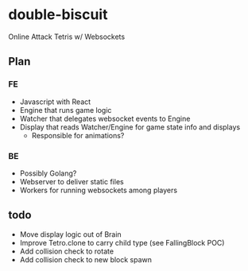 # double-biscuit
Online Attack Tetris w/ Websockets

## Plan

### FE
- Javascript with React
- Engine that runs game logic
- Watcher that delegates websocket events to Engine
- Display that reads Watcher/Engine for game state info and displays
  - Responsible for animations?

### BE
- Possibly Golang?
- Webserver to deliver static files
- Workers for running websockets among players

## todo

- Move display logic out of Brain
- Improve Tetro.clone to carry child type (see FallingBlock POC)
- Add collision check to rotate
- Add collision check to new block spawn
